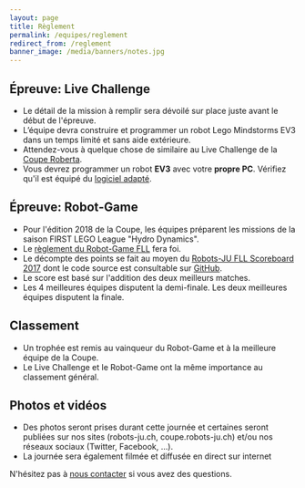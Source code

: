 ```yaml
---
layout: page
title: Règlement
permalink: /equipes/reglement
redirect_from: /reglement
banner_image: /media/banners/notes.jpg
---
```


## Épreuve: Live Challenge

- Le détail de la mission à remplir sera dévoilé sur place juste avant le début de l'épreuve.
- L’équipe devra construire et programmer un robot Lego Mindstorms EV3 dans un temps limité et sans aide extérieure.
- Attendez-vous à quelque chose de similaire au Live Challenge de la [Coupe Roberta](https://sps.epfl.ch/CoupeRoberta).
- Vous devrez programmer un robot **EV3** avec votre **propre PC**. Vérifiez qu'il est équipé du [logiciel adapté](https://www.lego.com/fr-fr/mindstorms/downloads/download-software).

## Épreuve: Robot-Game

- Pour l'édition 2018 de la Coupe, les équipes préparent les missions de la saison FIRST LEGO League "Hydro Dynamics".
- Le [règlement du Robot-Game FLL](https://sps.epfl.ch/fll-regles) fera foi.
- Le décompte des points se fait au moyen du [Robots-JU FLL Scoreboard 2017](https://fll-scoreboard-2017.robots-ju.ch/) dont le code source est consultable sur [GitHub](https://github.com/robots-ju/fll-scoreboard-2017).
- Le score est basé sur l'addition des deux meilleurs matches.
- Les 4 meilleures équipes disputent la demi-finale. Les deux meilleures équipes disputent la finale.

## Classement

- Un trophée est remis au vainqueur du Robot-Game et à la meilleure équipe de la Coupe.
- Le Live Challenge et le Robot-Game ont la même importance au classement général.

## Photos et vidéos

- Des photos seront prises durant cette journée et certaines seront publiées sur nos sites (robots-ju.ch, coupe.robots-ju.ch) et/ou nos réseaux sociaux (Twitter, Facebook, ...).
- La journée sera également filmée et diffusée en direct sur internet

N'hésitez pas à [nous contacter](/contact) si vous avez des questions.
